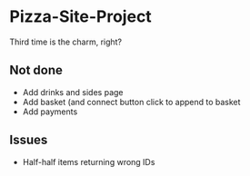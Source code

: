 # Pizza-Site-Project
Third time is the charm, right?

## Not done
- Add drinks and sides page
- Add basket (and connect button click to append to basket
- Add payments

## Issues
- Half-half items returning wrong IDs
